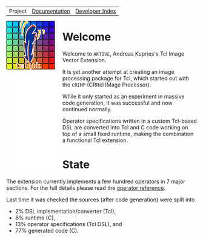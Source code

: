 
||||
|---|---|---|
|Project|[Documentation](doc/index.md)|[Developer Index](doc/dev/index.md)|

<a href='doc/logo.md'><img src='doc/assets/aktive-logo-128.png'
     style='border-right:20px solid white;
            border-bottom:280px solid white;
	    float:left;'></a>

# Welcome

Welcome to `AKTIVE`, Andreas Kupries's Tcl Image Vector Extension.

It is yet another attempt at creating an image processing package for Tcl, which started out with
the `CRIMP` (CRItcl IMage Processor).

While it only started as an experiment in massive code generation, it was successful and now
continued normally.

Operator specifications written in a custom Tcl-based DSL are converted into Tcl and C code working
on top of a small fixed runtime, making the combination a functional Tcl extension.

# State

The extension currently implements a few hundred operators in 7 major sections.
For the full details please read the [operator reference](/doc/trunk/doc/ref/index.md).

Last time it was checked the sources (after code generation) were split into

  - 2% DSL implementation/converter (Tcl),
  - 8% runtime (C),
  - 13% operator specifications (Tcl DSL), and
  - 77% generated code (C).

